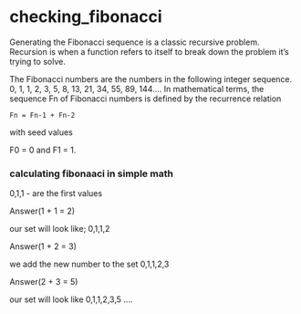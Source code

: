 # checking_fibonacci

Generating the Fibonacci sequence is a classic recursive problem. Recursion is when a function refers to itself to break down the problem it’s trying to solve. 

The Fibonacci numbers are the numbers in the following integer sequence.
0, 1, 1, 2, 3, 5, 8, 13, 21, 34, 55, 89, 144....
In mathematical terms, the sequence Fn of Fibonacci numbers is defined by the recurrence relation 

    Fn = Fn-1 + Fn-2
with seed values  

   F0 = 0 and F1 = 1.

### calculating fibonaaci in simple math

0,1,1 - are the first values

Answer(1 + 1 = 2)

our set will look like;
0,1,1,2

Answer(1 + 2 = 3)

we add the new number to the set
0,1,1,2,3

Answer(2 + 3 = 5)

our set will look like 
0,1,1,2,3,5 ....
